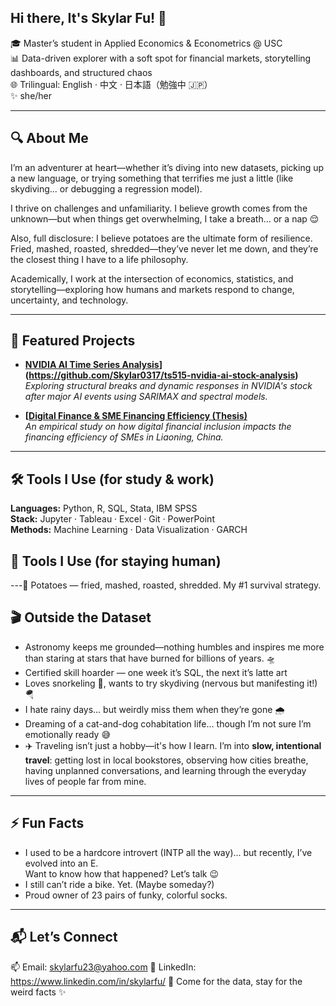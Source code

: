 ## Hi there, It's Skylar Fu! 👋

🎓 Master’s student in Applied Economics & Econometrics @ USC  
📊 Data-driven explorer with a soft spot for financial markets, storytelling dashboards, and structured chaos  
🌐 Trilingual: English · 中文 · 日本語（勉強中 🇯🇵）  
✨ she/her  

---

## 🔍 About Me

I’m an adventurer at heart—whether it’s diving into new datasets, picking up a new language, or trying something that terrifies me just a little (like skydiving... or debugging a regression model).  

I thrive on challenges and unfamiliarity. I believe growth comes from the unknown—but when things get overwhelming, I take a breath… or a nap 😌

Also, full disclosure: I believe potatoes are the ultimate form of resilience.  
Fried, mashed, roasted, shredded—they’ve never let me down, and they’re the closest thing I have to a life philosophy.  

Academically, I work at the intersection of economics, statistics, and storytelling—exploring how humans and markets respond to change, uncertainty, and technology.

---

## 📁 Featured Projects

- **[NVIDIA AI Time Series Analysis](https://github.com/Skylar0317/ts515-nvidia-ai-stock-analysis)](https://github.com/Skylar0317/ts515-nvidia-ai-stock-analysis)**  
  *Exploring structural breaks and dynamic responses in NVIDIA's stock after major AI events using SARIMAX and spectral models.*

- **[[Digital Finance & SME Financing Efficiency (Thesis)](https://github.com/Skylar0317/DigitalFinance-SMEs-Liaoning](https://github.com/Skylar0317/DigitalFinance-SMEs-Liaoning))**  
  *An empirical study on how digital financial inclusion impacts the financing efficiency of SMEs in Liaoning, China.*

---

## 🛠️ Tools I Use (for study & work) 
**Languages:** Python, R, SQL, Stata, IBM SPSS  
**Stack:** Jupyter · Tableau · Excel · Git · PowerPoint  
**Methods:** Machine Learning · Data Visualization · GARCH


## 🧸 Tools I Use (for staying human)
---🥔 Potatoes — fried, mashed, roasted, shredded. My #1 survival strategy.  


## 🎬 Outside the Dataset

- Astronomy keeps me grounded—nothing humbles and inspires me more than staring at stars that have burned for billions of years. 🛸  
- Certified skill hoarder — one week it’s SQL, the next it’s latte art  
- Loves snorkeling 🐠, wants to try skydiving (nervous but manifesting it!) 🪂  
- I hate rainy days... but weirdly miss them when they’re gone 🌧️  
- Dreaming of a cat-and-dog cohabitation life… though I’m not sure I’m emotionally ready 😅  
- ✈️ Traveling isn’t just a hobby—it's how I learn. I’m into **slow, intentional travel**: getting lost in local bookstores, observing how cities breathe, having unplanned conversations, and learning through the everyday lives of people far from mine.

---

## ⚡ Fun Facts

- I used to be a hardcore introvert (INTP all the way)... but recently, I’ve evolved into an E.  
  Want to know how that happened? Let’s talk 😉  
- I still can’t ride a bike. Yet. (Maybe someday?)   
- Proud owner of 23 pairs of funky, colorful socks.  

---

## 📬 Let’s Connect

📫 Email: skylarfu23@yahoo.com 
🔗 LinkedIn: https://www.linkedin.com/in/skylarfu/
🐾 Come for the data, stay for the weird facts ✨

